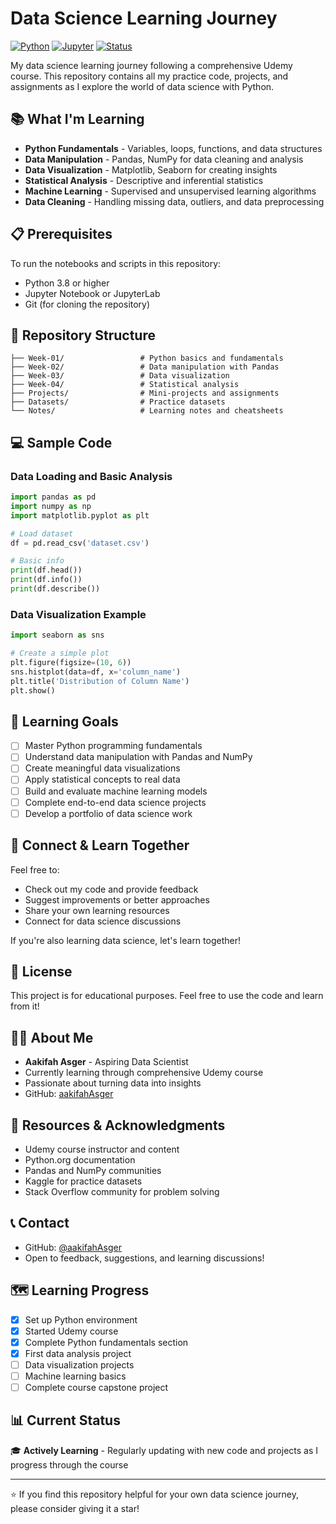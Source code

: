 # Data Science Learning Journey

[![Python](https://img.shields.io/badge/Python-3.8+-blue.svg)](https://www.python.org/)
[![Jupyter](https://img.shields.io/badge/Jupyter-Notebook-orange.svg)](https://jupyter.org/)
[![Status](https://img.shields.io/badge/Status-Learning-green.svg)](https://github.com/aakifahAsger)

My data science learning journey following a comprehensive Udemy course. This repository contains all my practice code, projects, and assignments as I explore the world of data science with Python.

## 📚 What I'm Learning

- **Python Fundamentals** - Variables, loops, functions, and data structures
- **Data Manipulation** - Pandas, NumPy for data cleaning and analysis
- **Data Visualization** - Matplotlib, Seaborn for creating insights
- **Statistical Analysis** - Descriptive and inferential statistics
- **Machine Learning** - Supervised and unsupervised learning algorithms
- **Data Cleaning** - Handling missing data, outliers, and data preprocessing

## 📋 Prerequisites

To run the notebooks and scripts in this repository:

- Python 3.8 or higher
- Jupyter Notebook or JupyterLab
- Git (for cloning the repository)


## 📁 Repository Structure

```
├── Week-01/                 # Python basics and fundamentals
├── Week-02/                 # Data manipulation with Pandas
├── Week-03/                 # Data visualization
├── Week-04/                 # Statistical analysis
├── Projects/                # Mini-projects and assignments
├── Datasets/                # Practice datasets
└── Notes/                   # Learning notes and cheatsheets
```

## 💻 Sample Code

### Data Loading and Basic Analysis
```python
import pandas as pd
import numpy as np
import matplotlib.pyplot as plt

# Load dataset
df = pd.read_csv('dataset.csv')

# Basic info
print(df.head())
print(df.info())
print(df.describe())
```

### Data Visualization Example
```python
import seaborn as sns

# Create a simple plot
plt.figure(figsize=(10, 6))
sns.histplot(data=df, x='column_name')
plt.title('Distribution of Column Name')
plt.show()
```

## 🎯 Learning Goals

- [ ] Master Python programming fundamentals
- [ ] Understand data manipulation with Pandas and NumPy
- [ ] Create meaningful data visualizations
- [ ] Apply statistical concepts to real data
- [ ] Build and evaluate machine learning models
- [ ] Complete end-to-end data science projects
- [ ] Develop a portfolio of data science work

## 🤝 Connect & Learn Together

Feel free to:
- Check out my code and provide feedback
- Suggest improvements or better approaches
- Share your own learning resources
- Connect for data science discussions

If you're also learning data science, let's learn together!

## 📝 License

This project is for educational purposes. Feel free to use the code and learn from it!

## 👨‍💻 About Me

- **Aakifah Asger** - Aspiring Data Scientist
- Currently learning through comprehensive Udemy course
- Passionate about turning data into insights
- GitHub: [aakifahAsger](https://github.com/aakifahAsger)

## 🙏 Resources & Acknowledgments

- Udemy course instructor and content
- Python.org documentation
- Pandas and NumPy communities
- Kaggle for practice datasets
- Stack Overflow community for problem solving

## 📞 Contact

- GitHub: [@aakifahAsger](https://github.com/aakifahAsger)
- Open to feedback, suggestions, and learning discussions!

## 🗺️ Learning Progress

- [x] Set up Python environment
- [x] Started Udemy course
- [x] Complete Python fundamentals section
- [x] First data analysis project
- [ ] Data visualization projects
- [ ] Machine learning basics
- [ ] Complete course capstone project

## 📊 Current Status

🎓 **Actively Learning** - Regularly updating with new code and projects as I progress through the course

---

⭐ If you find this repository helpful for your own data science journey, please consider giving it a star!
